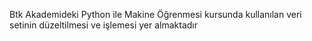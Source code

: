 Btk Akademideki Python ile Makine Öğrenmesi kursunda kullanılan veri setinin düzeltilmesi ve işlemesi yer almaktadır 
